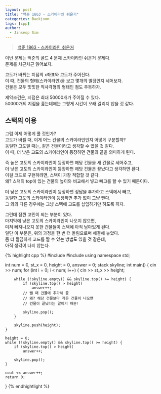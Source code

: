 ```yaml
---
layout: post
title: "백준 1863 - 스카이라인 쉬운거"
categories: Baekjoon
tags: [cpp]
author:
  - Jinseop Sim
---
```

> [백준 1863 - 스카이라인 쉬운거](https://www.acmicpc.net/problem/1863)  

이번 문제는 백준의 골드 4 문제 스카이라인 쉬운거 문제다.  
문제를 차근차근 읽어보자.  

고도가 바뀌는 지점의 x좌표와 고도가 주어진다.  
이 때, 건물의 형태(스카이라인)을 보고 몇개의 빌딩인지 세어보자.  
건물은 모두 밋밋한 직사각형의 형태인 점도 주목하자.  

제약조건은, 지점은 최대 50000개가 주어질 수 있다.  
50000개의 지점을 훑는데에는 그렇게 시간이 오래 걸리지 않을 것 같다.  

## 스택의 이용
그럼 이제 어떻게 풀 것인가?  
고도가 바뀔 때, 이게 어느 건물의 스카이라인인지 어떻게 구분할까?  
동일한 고도일 때는, 같은 건물이라고 생각할 수 있을 것 같다.  
이 때, 더 낮은 고도의 스카이라인이 등장하면 건물의 끝을 의미하게 된다.  

즉 높은 고도의 스카이라인이 등장하면 해당 건물을 새 건물로 세어주고,  
더 낮은 고도의 스카이라인이 등장하면 해당 건물은 끝났다고 생각하면 된다.  
이걸 코드로 구현하려면, 스택이 가장 적합할 것 같다.  
왜? 스택의 top에 있는 건물의 높이와 비교해서 넣고 빼고를 할 수 있기 때문이다.  

더 낮은 고도의 스카이라인이 등장하면 정답을 추가하고 스택에서 빼고,  
동일한 고도의 스카이라인이 등장하면 추가 없이 그냥 뺀다.  
그 외의 다른 경우에는 그냥 스택에 고도를 삽입하기만 하도록 하자.  

그런데 잠깐 고민이 되는 부분이 있다.  
마지막에 낮은 고도의 스카이라인이 나오지 않으면,  
미쳐 빠져나오지 못한 건물들이 스택에 아직 남아있게 된다.  
일단 이 부분은, 위의 과정을 한 번 더 돌림으로써 해결해 놓았다.  
좀 더 깔끔하게 코드를 짤 수 있는 방법도 있을 것 같은데,  
아직 생각이 나지 않는다.  

{% highlight cpp %}
#include <iostream>
#include <stack>
using namespace std;

int num = 0, st_x = 0, height = 0, answer = 0;
stack<int> skyline;
int main() {
    cin >> num;
    for (int i = 0; i < num; i++) {
        cin >> st_x >> height;

        while (!skyline.empty() && skyline.top() >= height) {
            if (skyline.top() > height)
                answer++;
            // 뺄 때 건물에 추가해 줌
            // 왜? 해당 건물보다 작은 건물이 나오면
            // 건물이 끝났다는 말이기 때문!

            skyline.pop();
        }

        skyline.push(height);
    }

    height = 0;
    while (!skyline.empty() && skyline.top() >= height) {
        if (skyline.top() > height)
            answer++;

        skyline.pop();
    }

    cout << answer++;
    return 0;
}
{% endhightlight %}
